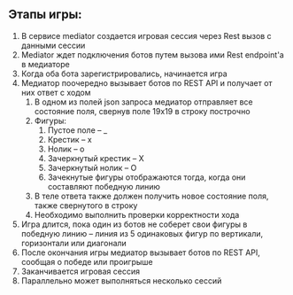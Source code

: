 ## Этапы игры:
1. В сервисе mediator создается игровая сессия через Rest вызов с данными сессии
2. Mediator ждет подключения ботов путем вызова ими Rest endpoint'а в медиаторе
3. Когда оба бота зарегистрировались, начинается игра
4. Медиатор поочередно вызывает ботов по REST API и получает от них ответ с ходом
    1. В одном из полей json запроса медиатор отправляет все состояние поля, свернув поле 19х19 в строку построчно
    2. Фигуры:
        1. Пустое поле – _
        2. Крестик – x
        3. Нолик – o
        4. Зачеркнутый крестик – X
        5. Зачеркнутый нолик – O
        6. Зачекнутые фигуры отображаются тогда, когда они составляют победную линию
    3. В теле ответа также должен получить новое состояние поля, также свернутого в строку
    4. Необходимо выполнить проверки корректности хода
5. Игра длится, пока один из ботов не соберет свои фигуры в победную линию – линия из 5 одинаковых фигур по
   вертикали, горизонтали или диагонали
6. После окончания игры медиатор вызывает ботов по REST API, сообщая о победе или проигрыше
7. Заканчивается игровая сессия
8. Параллельно может выполняться несколько сессий
